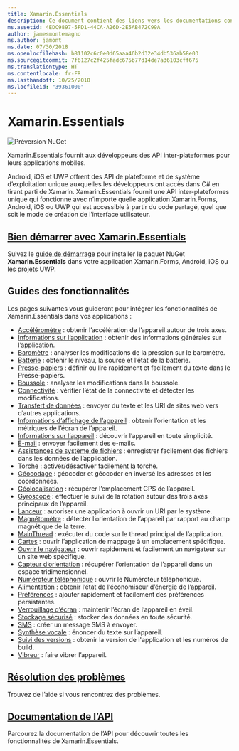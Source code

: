 ```yaml
---
title: Xamarin.Essentials
description: Ce document contient des liens vers les documentations concernant Xamarin.Essentials. Xamarin.Essentials rassemble les API natives en une API multiplateforme unique pour les applications mobiles.
ms.assetid: 4EDC9897-5FD1-44CA-A26D-2E5AB472C99A
author: jamesmontemagno
ms.author: jamont
ms.date: 07/30/2018
ms.openlocfilehash: b81102c6c0e0d65aaa46b2d32e34db536ab58e03
ms.sourcegitcommit: 7f6127c2f425fadc675b77d14de7a36103cff675
ms.translationtype: HT
ms.contentlocale: fr-FR
ms.lasthandoff: 10/25/2018
ms.locfileid: "39361000"
---
```

# <a name="xamarinessentials"></a>Xamarin.Essentials

![Préversion NuGet](~/media/shared/pre-release.png)

Xamarin.Essentials fournit aux développeurs des API inter-plateformes pour leurs applications mobiles.

Android, iOS et UWP offrent des API de plateforme et de système d’exploitation unique auxquelles les développeurs ont accès dans C# en tirant parti de Xamarin. Xamarin.Essentials fournit une API inter-plateformes unique qui fonctionne avec n’importe quelle application Xamarin.Forms, Android, iOS ou UWP qui est accessible à partir du code partagé, quel que soit le mode de création de l’interface utilisateur.

## <a name="get-started-with-xamarinessentialsget-startedmdcontextxamarinxamarin-forms"></a>[Bien démarrer avec Xamarin.Essentials](get-started.md?context=xamarin/xamarin-forms)

Suivez le [guide de démarrage](get-started.md) pour installer le paquet NuGet **Xamarin.Essentials** dans votre application Xamarin.Forms, Android, iOS ou les projets UWP.

## <a name="feature-guides"></a>Guides des fonctionnalités

Les pages suivantes vous guideront pour intégrer les fonctionnalités de Xamarin.Essentials dans vos applications :

* [Accéléromètre](accelerometer.md?context=xamarin/xamarin-forms) : obtenir l’accélération de l’appareil autour de trois axes.
* [Informations sur l’application](app-information.md?context=xamarin/xamarin-forms) : obtenir des informations générales sur l’application.
* [Baromètre](barometer.md?context=xamarin/xamarin-forms) : analyser les modifications de la pression sur le baromètre.
* [Batterie](battery.md?context=xamarin/xamarin-forms) : obtenir le niveau, la source et l’état de la batterie.
* [Presse-papiers](clipboard.md?context=xamarin/xamarin-forms) : définir ou lire rapidement et facilement du texte dans le Presse-papiers.
* [Boussole](compass.md?context=xamarin/xamarin-forms) : analyser les modifications dans la boussole.
* [Connectivité](connectivity.md?context=xamarin/xamarin-forms) : vérifier l’état de la connectivité et détecter les modifications.
* [Transfert de données](data-transfer.md?context=xamarin/xamarin-forms) : envoyer du texte et les URI de sites web vers d’autres applications.
* [Informations d’affichage de l’appareil](device-display.md?context=xamarin/xamarin-forms) : obtenir l’orientation et les métriques de l’écran de l’appareil.
* [Informations sur l’appareil](device-information.md?context=xamarin/xamarin-forms) : découvrir l’appareil en toute simplicité.
* [E-mail](email.md?context=xamarin/xamarin-forms) : envoyer facilement des e-mails.
* [Assistances de système de fichiers](file-system-helpers.md?context=xamarin/xamarin-forms) : enregistrer facilement des fichiers dans les données de l’application.
* [Torche](flashlight.md?context=xamarin/xamarin-forms) : activer/désactiver facilement la torche.
* [Géocodage](geocoding.md?context=xamarin/xamarin-forms) : géocoder et géocoder en inversé les adresses et les coordonnées.
* [Géolocalisation](geolocation.md?context=xamarin/xamarin-forms) : récupérer l’emplacement GPS de l’appareil.
* [Gyroscope](gyroscope.md?context=xamarin/xamarin-forms) : effectuer le suivi de la rotation autour des trois axes principaux de l’appareil.
* [Lanceur](launcher.md?context=xamarin/xamarin-forms) : autoriser une application à ouvrir un URI par le système.
* [Magnétomètre](magnetometer.md?context=xamarin/xamarin-forms) : détecter l’orientation de l’appareil par rapport au champ magnétique de la terre.
* [MainThread](main-thread.md?content=xamarin/xamarin-forms) : exécuter du code sur le thread principal de l’application.
* [Cartes](maps.md?content=xamarin/xamarin-forms) : ouvrir l’application de mappage à un emplacement spécifique.
* [Ouvrir le navigateur](open-browser.md?context=xamarin/xamarin-forms) : ouvrir rapidement et facilement un navigateur sur un site web spécifique.
* [Capteur d’orientation](orientation-sensor.md?context=xamarin/xamarin-forms) : récupérer l’orientation de l’appareil dans un espace tridimensionnel.
* [Numéroteur téléphonique](phone-dialer.md?context=xamarin/xamarin-forms) : ouvrir le Numéroteur téléphonique.
* [Alimentation](power.md?context=xamarin/xamarin-forms) : obtenir l’état de l’économiseur d’énergie de l’appareil.
* [Préférences](preferences.md?context=xamarin/xamarin-forms) : ajouter rapidement et facilement des préférences persistantes.
* [Verrouillage d’écran](screen-lock.md?context=xamarin/xamarin-forms) : maintenir l’écran de l’appareil en éveil.
* [Stockage sécurisé](secure-storage.md?context=xamarin/xamarin-forms) : stocker des données en toute sécurité.
* [SMS](sms.md?context=xamarin/xamarin-forms) : créer un message SMS à envoyer.
* [Synthèse vocale](text-to-speech.md?context=xamarin/xamarin-forms) : énoncer du texte sur l’appareil.
* [Suivi des versions](version-tracking.md?context=xamarin/xamarin-forms) : obtenir la version de l'application et les numéros de build.
* [Vibreur](vibrate.md?context=xamarin/xamarin-forms) : faire vibrer l’appareil.

## <a name="troubleshootingtroubleshootingmdcontextxamarinxamarin-forms"></a>[Résolution des problèmes](troubleshooting.md?context=xamarin/xamarin-forms)

Trouvez de l’aide si vous rencontrez des problèmes.

## <a name="api-documentationxrefxamarinessentials"></a>[Documentation de l’API](xref:Xamarin.Essentials)

Parcourez la documentation de l’API pour découvrir toutes les fonctionnalités de Xamarin.Essentials.
